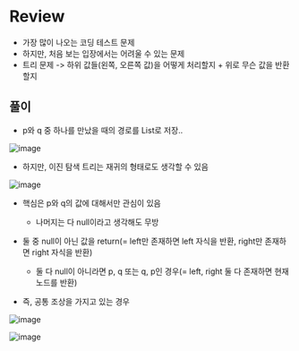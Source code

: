 # Review
- 가장 많이 나오는 코딩 테스트 문제
- 하지만, 처음 보는 입장에서는 어려울 수 있는 문제
- 트리 문제 -> 하위 값들(왼쪽, 오른쪽 값)을 어떻게 처리할지 + 위로 무슨 값을 반환할지

## 풀이
- p와 q 중 하나를 만났을 때의 경로를 List로 저장..

![image](https://github.com/eunbileeme/algorithm/assets/103405457/01fbb499-51fb-4e3c-89ba-cff13e3a5f7d)

- 하지만, 이진 탐색 트리는 재귀의 형태로도 생각할 수 있음

![image](https://github.com/eunbileeme/algorithm/assets/103405457/c94c71de-7e66-43da-a91a-374e71288fcd)

- 핵심은 p와 q의 값에 대해서만 관심이 있음
  - 나머지는 다 null이라고 생각해도 무방

- 둘 중 null이 아닌 값을 return(= left만 존재하면 left 자식을 반환, right만 존재하면 right 자식을 반환)
  - 둘 다 null이 아니라면 p, q 또는 q, p인 경우(= left, right 둘 다 존재하면 현재 노드를 반환)
- 즉, 공통 조상을 가지고 있는 경우

![image](https://github.com/eunbileeme/algorithm/assets/103405457/02a3d7a7-026f-4110-a70c-d1d1e17afab3)

![image](https://github.com/eunbileeme/algorithm/assets/103405457/29b2404d-c7e3-4f87-9e0a-f62eaf4cdd9e)

